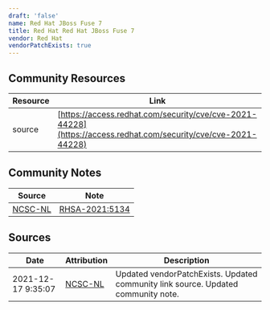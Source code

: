```yaml
---
draft: 'false'
name: Red Hat JBoss Fuse 7
title: Red Hat Red Hat JBoss Fuse 7
vendor: Red Hat
vendorPatchExists: true
---
```



## Community Resources
| Resource | Link |
| --- | --- |
| source | [https://access.redhat.com/security/cve/cve-2021-44228](https://access.redhat.com/security/cve/cve-2021-44228) |

## Community Notes
| Source | Note |
| --- | --- |
| [NCSC-NL](https://github.com/NCSC-NL/log4shell/blob/main/software/README.md) | [RHSA-2021:5134](https://access.redhat.com/errata/RHSA-2021:5134) |

## Sources
| Date | Attribution | Description |
| --- | --- | --- |
| 2021-12-17 9:35:07 | [NCSC-NL](https://github.com/NCSC-NL/log4shell/blob/main/software/README.md) | Updated vendorPatchExists. Updated community link source. Updated community note.  |
